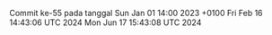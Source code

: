 Commit ke-55 pada tanggal Sun Jan 01 14:00 2023 +0100
Fri Feb 16 14:43:06 UTC 2024
Mon Jun 17 15:43:08 UTC 2024
